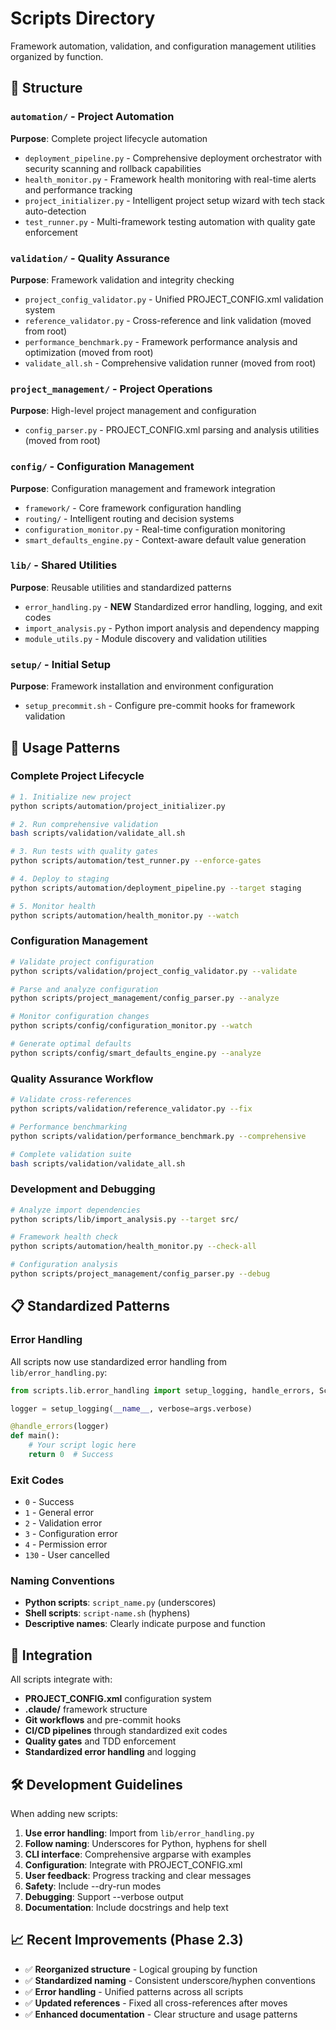 # Scripts Directory

Framework automation, validation, and configuration management utilities organized by function.

## 📁 Structure

### `automation/` - Project Automation
**Purpose**: Complete project lifecycle automation
- `deployment_pipeline.py` - Comprehensive deployment orchestrator with security scanning and rollback capabilities
- `health_monitor.py` - Framework health monitoring with real-time alerts and performance tracking  
- `project_initializer.py` - Intelligent project setup wizard with tech stack auto-detection
- `test_runner.py` - Multi-framework testing automation with quality gate enforcement

### `validation/` - Quality Assurance
**Purpose**: Framework validation and integrity checking
- `project_config_validator.py` - Unified PROJECT_CONFIG.xml validation system
- `reference_validator.py` - Cross-reference and link validation (moved from root)
- `performance_benchmark.py` - Framework performance analysis and optimization (moved from root)
- `validate_all.sh` - Comprehensive validation runner (moved from root)

### `project_management/` - Project Operations
**Purpose**: High-level project management and configuration
- `config_parser.py` - PROJECT_CONFIG.xml parsing and analysis utilities (moved from root)

### `config/` - Configuration Management
**Purpose**: Configuration management and framework integration
- `framework/` - Core framework configuration handling
- `routing/` - Intelligent routing and decision systems
- `configuration_monitor.py` - Real-time configuration monitoring
- `smart_defaults_engine.py` - Context-aware default value generation

### `lib/` - Shared Utilities
**Purpose**: Reusable utilities and standardized patterns
- `error_handling.py` - **NEW** Standardized error handling, logging, and exit codes
- `import_analysis.py` - Python import analysis and dependency mapping
- `module_utils.py` - Module discovery and validation utilities

### `setup/` - Initial Setup
**Purpose**: Framework installation and environment configuration
- `setup_precommit.sh` - Configure pre-commit hooks for framework validation

## 🚀 Usage Patterns

### Complete Project Lifecycle
```bash
# 1. Initialize new project
python scripts/automation/project_initializer.py

# 2. Run comprehensive validation
bash scripts/validation/validate_all.sh

# 3. Run tests with quality gates
python scripts/automation/test_runner.py --enforce-gates

# 4. Deploy to staging
python scripts/automation/deployment_pipeline.py --target staging

# 5. Monitor health
python scripts/automation/health_monitor.py --watch
```

### Configuration Management
```bash
# Validate project configuration
python scripts/validation/project_config_validator.py --validate

# Parse and analyze configuration
python scripts/project_management/config_parser.py --analyze

# Monitor configuration changes
python scripts/config/configuration_monitor.py --watch

# Generate optimal defaults
python scripts/config/smart_defaults_engine.py --analyze
```

### Quality Assurance Workflow
```bash
# Validate cross-references
python scripts/validation/reference_validator.py --fix

# Performance benchmarking
python scripts/validation/performance_benchmark.py --comprehensive

# Complete validation suite
bash scripts/validation/validate_all.sh
```

### Development and Debugging
```bash
# Analyze import dependencies
python scripts/lib/import_analysis.py --target src/

# Framework health check
python scripts/automation/health_monitor.py --check-all

# Configuration analysis
python scripts/project_management/config_parser.py --debug
```

## 📋 Standardized Patterns

### Error Handling
All scripts now use standardized error handling from `lib/error_handling.py`:
```python
from scripts.lib.error_handling import setup_logging, handle_errors, ScriptError

logger = setup_logging(__name__, verbose=args.verbose)

@handle_errors(logger)
def main():
    # Your script logic here
    return 0  # Success
```

### Exit Codes
- `0` - Success
- `1` - General error
- `2` - Validation error  
- `3` - Configuration error
- `4` - Permission error
- `130` - User cancelled

### Naming Conventions
- **Python scripts**: `script_name.py` (underscores)
- **Shell scripts**: `script-name.sh` (hyphens)
- **Descriptive names**: Clearly indicate purpose and function

## 🔧 Integration

All scripts integrate with:
- **PROJECT_CONFIG.xml** configuration system
- **.claude/** framework structure  
- **Git workflows** and pre-commit hooks
- **CI/CD pipelines** through standardized exit codes
- **Quality gates** and TDD enforcement
- **Standardized error handling** and logging

## 🛠️ Development Guidelines

When adding new scripts:

1. **Use error handling**: Import from `lib/error_handling.py`
2. **Follow naming**: Underscores for Python, hyphens for shell
3. **CLI interface**: Comprehensive argparse with examples
4. **Configuration**: Integrate with PROJECT_CONFIG.xml
5. **User feedback**: Progress tracking and clear messages
6. **Safety**: Include --dry-run modes
7. **Debugging**: Support --verbose output
8. **Documentation**: Include docstrings and help text

## 📈 Recent Improvements (Phase 2.3)

- ✅ **Reorganized structure** - Logical grouping by function
- ✅ **Standardized naming** - Consistent underscore/hyphen conventions  
- ✅ **Error handling** - Unified patterns across all scripts
- ✅ **Updated references** - Fixed all cross-references after moves
- ✅ **Enhanced documentation** - Clear structure and usage patterns